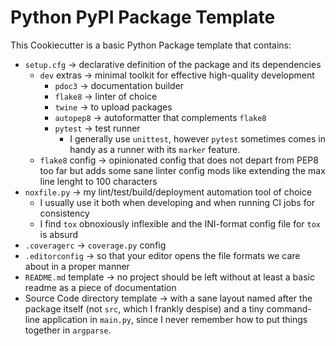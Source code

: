 # Python PyPI Package Template

This Cookiecutter is a basic Python Package template that contains:

- `setup.cfg` -> declarative definition of the package and its dependencies
  - `dev` extras -> minimal toolkit for effective high-quality development
    - `pdoc3` -> documentation builder
    - `flake8` -> linter of choice
    - `twine` -> to upload packages
    - `autopep8` -> autoformatter that complements `flake8`
    - `pytest` -> test runner
      - I generally use `unittest`, however `pytest` sometimes comes in handy as a runner with its `marker` feature.
  - `flake8` config -> opinionated config that does not depart from PEP8 too far but adds some sane linter config mods like extending the max line lenght to 100 characters
- `noxfile.py` -> my lint/test/build/deployment automation tool of choice
  - I usually use it both when developing and when running CI jobs for consistency
  - I find `tox` obnoxiously inflexible and the INI-format config file for `tox` is absurd
- `.coveragerc` -> `coverage.py` config
- `.editorconfig` -> so that your editor opens the file formats we care about in a proper manner
- `README.md` template -> no project should be left without at least a basic readme as a piece of documentation
- Source Code directory template -> with a sane layout named after the package itself (not `src`, which I frankly despise) and a tiny command-line application in `main.py`, since I never remember how to put things together in `argparse`.

